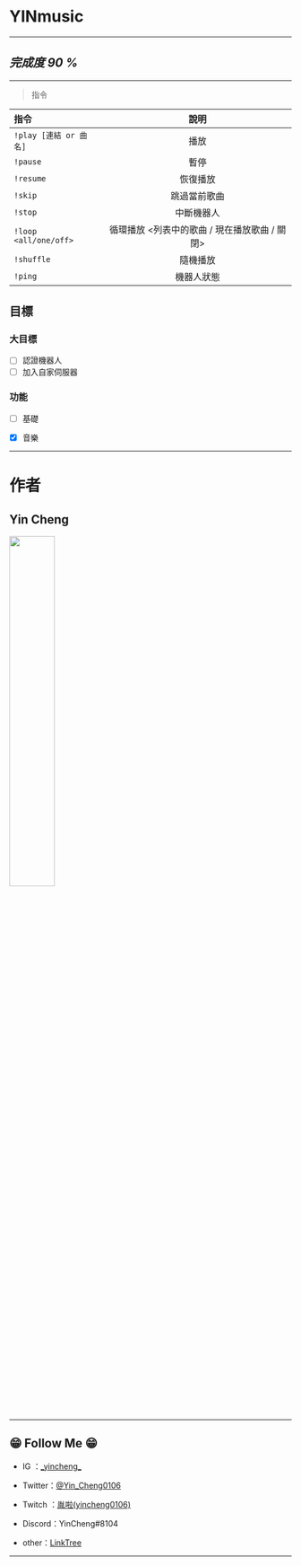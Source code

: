 # **YINmusic**
-------------
## *完成度 90 %*

-------------
>指令

|  指令   |  說明  |
|  :----  | :----:  |
|`!play [連結 or 曲名]`|播放|
|`!pause`|暫停|
|`!resume`|恢復播放|
|`!skip`|跳過當前歌曲|
|`!stop`|中斷機器人|
|`!loop <all/one/off>`|循環播放 <列表中的歌曲 / 現在播放歌曲 / 關閉>|
|`!shuffle`|隨機播放|
|`!ping`|機器人狀態|




## 目標

### 大目標

- [ ] 認證機器人
- [ ] 加入自家伺服器

### 功能 ###

- [ ] 基礎
- [x] 音樂


----------
# **作者**
## Yin Cheng
 <img src="https://i.imgur.com/TzmL9UQ.png" width="40%">
<https://twitter.com/Yin_Cheng0106>

--------
## 😁 Follow Me 😁 ##

- IG ：[\_yincheng\_](https://www.instagram.com/_yincheng_/)

- Twitter：[@Yin_Cheng0106](https://twitter.com/Yin_Cheng0106)

- Twitch ：[胤啦(yincheng0106)](https://www.twitch.tv/yincheng0106)

- Discord：YinCheng#8104

- other：[LinkTree](https://allmy.bio/yincheng)
-------
